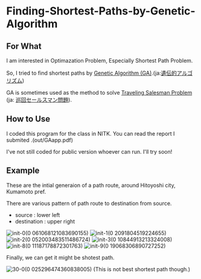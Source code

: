 # Finding-Shortest-Paths-by-Genetic-Algorithm

## For What 

I am interested in Optimazation Problem, Especially Shortest Path Problem. 

So, I tried to find shortest paths by  [Genetic Algorithm (GA)](https://en.wikipedia.org/wiki/Genetic_algorithm).(ja:[遺伝的アルゴリズム](https://ja.wikipedia.org/wiki/%E9%81%BA%E4%BC%9D%E7%9A%84%E3%82%A2%E3%83%AB%E3%82%B4%E3%83%AA%E3%82%BA%E3%83%A0))


GA is sometimes used as the method to solve 
[Traveling Salesman Problem](https://en.wikipedia.org/wiki/Travelling_salesman_problem)
(ja: [巡回セールスマン問題](https://ja.wikipedia.org/wiki/%E5%B7%A1%E5%9B%9E%E3%82%BB%E3%83%BC%E3%83%AB%E3%82%B9%E3%83%9E%E3%83%B3%E5%95%8F%E9%A1%8C)).


## How to Use
I coded this program for the class in NITK.
You can read the report I submited .(out/GAapp.pdf)

I've not still coded for public version whoever can run.
I'll try soon!

## Example 

These are the intial generaion of a path route, around Hitoyoshi city, Kumamoto pref.

There are various pattern of path route to destination from source.

* source : lower left
* destination : upper right


![init-0(0 061068121083690155)](https://user-images.githubusercontent.com/72023343/153434609-b876194e-ff4a-4bed-877e-b261b6bb7635.png)
![init-1(0 2091804519224655)](https://user-images.githubusercontent.com/72023343/153436764-213a65f8-7855-4f8f-addc-dec98e6172c9.png)
![init-2(0 052003483511486724)](https://user-images.githubusercontent.com/72023343/153436766-7dcb520d-98b4-4f4a-b7c7-a14cbd2a3712.png)
![init-3(0 10844913213324008)](https://user-images.githubusercontent.com/72023343/153436767-8001c1cb-5a8d-46f6-9f84-f696eb9facbe.png)
![init-8(0 11187178872301763)](https://user-images.githubusercontent.com/72023343/153436768-62290c18-1d98-4705-b44e-4dc673c63ce0.png)
![init-9(0 19068306890727252)](https://user-images.githubusercontent.com/72023343/153436770-c3f7d88b-095d-4faa-a24e-c5aaa6434ec1.png)

Finally, we can get it might be shotest path.

![30-0(0 025296474360838005)](https://user-images.githubusercontent.com/72023343/153437800-3e75a151-04d2-42cd-84f5-38b34bc34832.png)
(This is not best shortest path though.)

